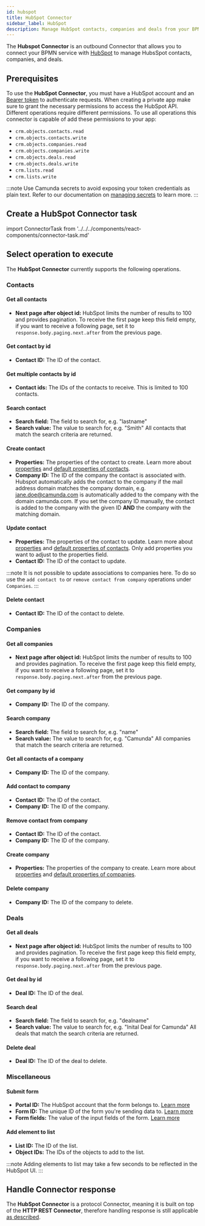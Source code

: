 ```yaml
---
id: hubspot
title: HubSpot Connector
sidebar_label: HubSpot
description: Manage HubSpot contacts, companies and deals from your BPMN process. Learn about creating a HubSpot Connector task and get started.
---
```


The **Hubspot Connector** is an outbound Connector that allows you to connect your BPMN service with [HubSpot](https://hubspot.com/) to manage HubsSpot contacts, companies, and deals.

## Prerequisites

To use the **HubSpot Connector**, you must have a HubSpot account and an [Bearer token](https://knowledge.hubspot.com/integrations/how-do-i-get-my-hubspot-api-key) to authenticate requests. When creating a private app make sure to grant the necessary permissions to access the HubSpot API. Different operations require different permissions. To use all operations this connector is capable of add these permissions to your app:

- `crm.objects.contacts.read`
- `crm.objects.contacts.write`
- `crm.objects.companies.read`
- `crm.objects.companies.write`
- `crm.objects.deals.read`
- `crm.objects.deals.write`
- `crm.lists.read`
- `crm.lists.write`

:::note
Use Camunda secrets to avoid exposing your token credentials as plain text. Refer to our documentation on [managing secrets](/components/console/manage-clusters/manage-secrets.md) to learn more.
:::

## Create a HubSpot Connector task

import ConnectorTask from '../../../components/react-components/connector-task.md'

<ConnectorTask/>

## Select operation to execute

The **HubSpot Connector** currently supports the following operations.

### Contacts

#### Get all contacts

- **Next page after object id:** HubSpot limits the number of results to 100 and provides pagination. To receive the first page keep this field empty, if you want to receive a following page, set it to `response.body.paging.next.after` from the previous page.

#### Get contact by id

- **Contact ID:** The ID of the contact.

#### Get multiple contacts by id

- **Contact ids:** The IDs of the contacts to receive. This is limited to 100 contacts.

#### Search contact

- **Search field:** The field to search for, e.g. "lastname"
- **Search value:** The value to search for, e.g. "Smith"
  All contacts that match the search criteria are returned.

#### Create contact

- **Properties:** The properties of the contact to create. Learn more about [properties](https://developers.hubspot.com/docs/guides/api/crm/properties) and [default properties of contacts](https://knowledge.hubspot.com/properties/hubspots-default-contact-properties).
- **Company ID:** The ID of the company the contact is associated with. Hubspot automatically adds the contact to the company if the mail address domain matches the company domain, e.g. jane.doe@camunda.com is automatically added to the company with the domain camunda.com. If you set the company ID manually, the contact is added to the company with the given ID **AND** the company with the matching domain.

#### Update contact

- **Properties:** The properties of the contact to update. Learn more about [properties](https://developers.hubspot.com/docs/guides/api/crm/properties) and [default properties of contacts](https://knowledge.hubspot.com/properties/hubspots-default-contact-properties). Only add properties you want to adjust to the properties field.
- **Contact ID:** The ID of the contact to update.

:::note
It is not possible to update associations to companies here. To do so use the `add contact to` or `remove contact from company` operations under `Companies`.
:::

#### Delete contact

- **Contact ID:** The ID of the contact to delete.

### Companies

#### Get all companies

- **Next page after object id:** HubSpot limits the number of results to 100 and provides pagination. To receive the first page keep this field empty, if you want to receive a following page, set it to `response.body.paging.next.after` from the previous page.

#### Get company by id

- **Company ID:** The ID of the company.

#### Search company

- **Search field:** The field to search for, e.g. "name"
- **Search value:** The value to search for, e.g. "Camunda"
  All companies that match the search criteria are returned.

#### Get all contacts of a company

- **Company ID:** The ID of the company.

#### Add contact to company

- **Contact ID:** The ID of the contact.
- **Company ID:** The ID of the company.

#### Remove contact from company

- **Contact ID:** The ID of the contact.
- **Company ID:** The ID of the company.

#### Create company

- **Properties:** The properties of the company to create. Learn more about [properties](https://developers.hubspot.com/docs/guides/api/crm/properties) and [default properties of companies](https://knowledge.hubspot.com/properties/hubspot-crm-default-company-properties).

#### Delete company

- **Company ID:** The ID of the company to delete.

### Deals

#### Get all deals

- **Next page after object id:** HubSpot limits the number of results to 100 and provides pagination. To receive the first page keep this field empty, if you want to receive a following page, set it to `response.body.paging.next.after` from the previous page.

#### Get deal by id

- **Deal ID:** The ID of the deal.

#### Search deal

- **Search field:** The field to search for, e.g. "dealname"
- **Search value:** The value to search for, e.g. "Inital Deal for Camunda"
  All deals that match the search criteria are returned.

#### Delete deal

- **Deal ID:** The ID of the deal to delete.

### Miscellaneous

#### Submit form

- **Portal ID:** The HubSpot account that the form belongs to. [Learn more](https://knowledge.hubspot.com/account-management/manage-multiple-hubspot-accounts#check-your-current-account)
- **Form ID:** The unique ID of the form you're sending data to. [Learn more](https://knowledge.hubspot.com/forms/find-your-form-guid)
- **Form fields:** The value of the input fields of the form. [Learn more](https://developers.hubspot.com/docs/reference/api/marketing/forms/v3-legacy)

#### Add element to list

- **List ID:** The ID of the list.
- **Object IDs:** The IDs of the objects to add to the list.

:::note
Adding elements to list may take a few seconds to be reflected in the HubSpot UI.
:::

## Handle Connector response

The **HubSpot Connector** is a protocol Connector, meaning it is built on top of the **HTTP REST Connector**, therefore
handling response is still applicable [as described](/components/connectors/protocol/rest.md#response).
